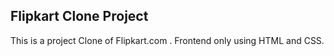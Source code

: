 ## Flipkart Clone Project

This is a project Clone of Flipkart.com . Frontend only using HTML and CSS.
